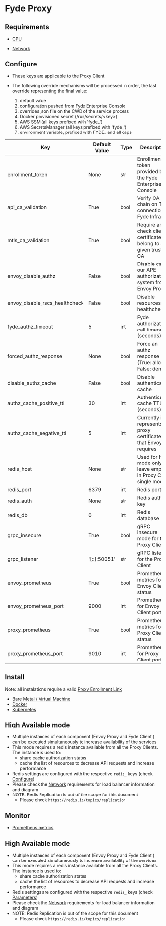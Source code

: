 # Fyde Proxy

## Requirements

- [CPU](proxy/fyde_proxy_req_cpu.md)

- [Network](proxy/fyde_proxy_req_net.md)

## Configure

- These keys are applicable to the Proxy Client

- The following override mechanisms will be processed in order, the last override representing the final value:

  1) default value
  1) configuration pushed from Fyde Enterprise Console
  1) overrides.json file on the CWD of the service process
  1) Docker provisioned secret (/run/secrets/\<key>)
  1) AWS SSM (all keys prefixed with 'fyde_')
  1) AWS SecretsManager (all keys prefixed with 'fyde_')
  1) environment variable, prefixed with FYDE_ and all caps

| Key                       | Default Value | Type  | Description                                                         |
| ------------------------- | ------------- | ----- | ------------------------------------------------------------------- |
| enrollment_token          | None          | str   | Enrollment token provided by the Fyde Enterprise Console            |
| api_ca_validation         | True          | bool  | Verify CA chain on TLS connection to Fyde Infra                     |
| mtls_ca_validation        | True          | bool  | Require and check client certificates belong to a given trusted CA  |
| envoy_disable_authz       | False         | bool  | Disable calling our APE authorization system from Envoy Proxy       |
| envoy_disable_rscs_healthcheck  | False   | bool  | Disable resources healthcheck                                       |
| fyde_authz_timeout        | 5             | int   | Fyde authorization call timeout (seconds)                           |
| forced_authz_response     | None          | bool  | Force an authz response (True: allow, False: denied)                |
| disable_authz_cache       | False         | bool  | Disable authentication cache                                        |
| authz_cache_positive_ttl  | 30            | int   | Authentication cache TTL (seconds)                                  |
| authz_cache_negative_ttl  | 5             | int   | Currently it represents the proxy certificates that Envoy requires  |
| redis_host                | None          | str   | Used for HA mode only, leave empty in Proxy Client single mode      |
| redis_port                | 6379          | int   | Redis port                                                          |
| redis_auth                | None          | str   | Redis auth key                                                      |
| redis_db                  | 0             | int   | Redis database                                                      |
| grpc_insecure             | True          | bool  | gRPC insecure mode for the Proxy Client                             |
| grpc_listener             | '[::]:50051'  | str   | gRPC listener for the Proxy Client                                  |
| envoy_prometheus          | True          | bool  | Prometheus metrics for Envoy Client status                          |
| envoy_prometheus_port     | 9000          | int   | Prometheus for Envoy Client port                                    |
| proxy_prometheus          | True          | bool  | Prometheus metrics for Proxy Client status                          |
| proxy_prometheus_port     | 9010          | int   | Prometheus for Proxy Client port                                    |

## Install

Note: all instalations require a valid [Proxy Enrollment Link](./console/exercises/add_proxy.md#adding-a-proxy)

- [Bare Metal / Virtual Machine](proxy/fyde_proxy_bm_vm.md)
- [Docker](proxy/fyde_proxy_docker.md)
- [Kubernetes](proxy/fyde_proxy_kubernetes.md)

## High Available mode

- Multiple instances of each component (Envoy Proxy and Fyde Client ) can be executed simultaneously to increase availability of the services
- This mode requires a redis instance available from all the Proxy Clients. The instance is used to:
  - share cache authorization status
  - cache the list of resources to decrease API requests and increase performance
- Redis settings are configured with the respective `redis_` keys (check [Configure](#configure))
- Please check the [Network](proxy/fyde_proxy_req_net.md) requirements for load balancer information and diagram
- NOTE: Redis Replication is out of the scope for this document
  - Please check `https://redis.io/topics/replication`

## Monitor

- [Prometheus metrics](proxy/fyde_proxy_prometheus.md)

## High Available mode

- Multiple instances of each component (Envoy Proxy and Fyde Client ) can be executed simultaneously to increase availability of the services
- This mode requires a redis instance available from all the Proxy Clients. The instance is used to:
  - share cache authorization status
  - cache the list of resources to decrease API requests and increase performance
- Redis settings are configured with the respective `redis_` keys (check [Parameters](proxy/fyde_proxy_parameters.md))
- Please check the [Network](proxy/fyde_proxy_req_net.md) requirements for load balancer information and diagram
- NOTE: Redis Replication is out of the scope for this document
  - Please check `https://redis.io/topics/replication`
